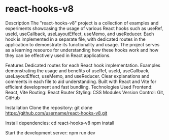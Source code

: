 # react-hooks-v8

Description
The "react-hooks-v8" project is a collection of examples and experiments showcasing the usage of various React hooks such as useRef, useId, useCallback, useLayoutEffect, useMemo, and useReducer. Each hook is implemented in a separate file, with dedicated routes in the application to demonstrate its functionality and usage. The project serves as a learning resource for understanding how these hooks work and how they can be effectively used in React applications.

Features
Dedicated routes for each React hook implementation.
Examples demonstrating the usage and benefits of useRef, useId, useCallback, useLayoutEffect, useMemo, and useReducer.
Clear explanations and comments in each file to aid understanding.
Built with React and Vite for efficient development and fast bundling.
Technologies Used
Frontend: React, Vite
Routing: React Router
Styling: CSS Modules
Version Control: Git, GitHub

Installation
Clone the repository:
git clone https://github.com/username/react-hooks-v8.git

Install dependencies:
cd react-hooks-v8
npm install

Start the development server:
npm run dev
